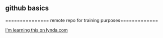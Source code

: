 ## github basics
===============
remote repo for training purposes=============

[I'm learning this on lynda.com](https://lynda.com)
